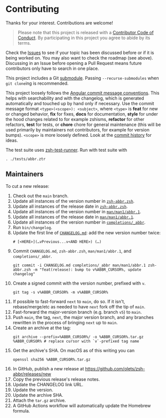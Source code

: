 # Contributing

Thanks for your interest. Contributions are welcome!

> Please note that this project is released with a [Contributor Code of Conduct](CODE_OF_CONDUCT.md). By participating in this project you agree to abide by its terms.

Check the [Issues](https://github.com/olets/zsh-abbr/issues) to see if your topic has been discussed before or if it is being worked on. You may also want to check the roadmap (see above). Discussing in an Issue before opening a Pull Request means future contributors only have to search in one place.

This project includes a Git [submodule](https://git-scm.com/book/en/v2/Git-Tools-Submodules). Passing `--recurse-submodules` when `git clone`ing is recommended.

This project loosely follows the [Angular commit message conventions](https://docs.google.com/document/d/1QrDFcIiPjSLDn3EL15IJygNPiHORgU1_OOAqWjiDU5Y/edit). This helps with searchability and with the changelog, which is generated automatically and touched up by hand only if necessary. Use the commit message format `<type>(<scope>): <subject>`, where `<type>` is **feat** for new or changed behavior, **fix** for fixes, **docs** for documentation, **style** for under the hood changes related to for example zshisms, **refactor** for other refactors, **test** for tests, or **chore** chore for general maintenance (this will be used primarily by maintainers not contributors, for example for version bumps). `<scope>` is more loosely defined. Look at the [commit history](https://github.com/olets/zsh-abbr/commits/master) for ideas.

The test suite uses [zsh-test-runner](https://github.com/olets/zsh-test-runner). Run with test suite with

```shell
. ./tests/abbr.ztr
```

## Maintainers

To cut a new release:

1. Check out the `main` branch.
1. Update all instances of the version number in [`zsh-abbr.zsh`](zsh-abbr.zsh).
1. Update all instances of the release date in [`zsh-abbr.zsh`](zsh-abbr.zsh).
1. Update all instances of the version number in [`man/man1/abbr.1`](man/man1/abbr.1).
1. Update all instances of the release date in [`man/man1/abbr.1`](man/man1/abbr.1).
1. Update all instances of the version number in [`completions/_abbr`](completions/_abbr).
1. Run `bin/changelog`.
1. Update the first line of [`CHANGELOG.md`](CHANGELOG.md): add the new version number twice:
    ```
    # [<HERE>](…vPrevious...v<AND HERE>) (…)
    ```
1. Commit `CHANGELOG.md`, `zsh-abbr.zsh`, `man/man1/abbr.1`, and `completions/_abbr`.
    ```shell
    git commit -i CHANGELOG.md completions/_abbr man/man1/abbr.1 zsh-abbr.zsh -m "feat(release): bump to v%ABBR_CURSOR%, update changelog"
    ```
1. Create a signed commit with the version number, prefixed with `v`.
    ```shell
    git tag -s v%ABBR_CURSOR% -m v%ABBR_CURSOR%
    ```
1. If possible to fast-forward `next` to `main`, do so. If it isn't, rebase/merge/etc as needed to have `next` fork off the tip of `main`.
1. Fast-forward the major-version branch (e.g. branch `v5`) to `main`.
1. Push `main`, the tag, `next`, the major version branch, and any branches rewritten in the process of bringing `next` up to `main`.
1. Create an archive at the tag:
    ```shell
    git archive --prefix=%ABBR_CURSOR%/ -o %ABBR_CURSOR%.tar.gz %ABBR_CURSOR% # replace cursor with `v`-prefixed tag name
    ```
1. Get the archive's SHA. On macOS as of this writing you can
    ```shell
    openssl sha256 %ABBR_CURSOR%.tar.gz
    ```
1. In GitHub, publish a new release at https://github.com/olets/zsh-abbr/releases/new
  1. Copy the previous release's release notes.
  1. Update the CHANGELOG link URL.
  1. Update the version.
  1. Update the archive SHA.
  1. Attach the `tar.gz` archive.
  1. A GitHub Actions workflow will automatically update the Homebrew formula.

